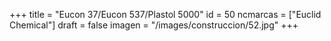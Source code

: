 +++
title = "Eucon 37/Eucon 537/Plastol 5000"
id = 50
ncmarcas = ["Euclid Chemical"]
draft = false
imagen = "/images/construccion/52.jpg"
+++

<!--more-->